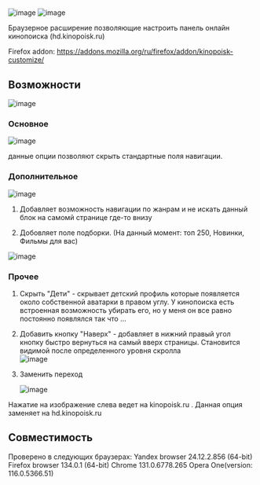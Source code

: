# 
![image](https://github.com/user-attachments/assets/c609294b-d8e9-4d4e-8008-78af7e389f11)
![image](https://github.com/user-attachments/assets/38d3e106-8952-4261-b0e8-7e051f01a2cf)

Браузерное расширение позволяющие настроить панель онлайн кинопоиска (hd.kinopoisk.ru)

Firefox addon: https://addons.mozilla.org/ru/firefox/addon/kinopoisk-customize/  

## Возможности

![image](https://github.com/user-attachments/assets/84e9ce11-b166-44af-8561-a24f2fce10ba)


### Основное 

![image](https://github.com/user-attachments/assets/45739d6a-ccc0-4b9d-a572-946830a8e2fa)

данные опции позволяют скрыть стандартные поля навигации.


### Дополнительное 

![image](https://github.com/user-attachments/assets/2212b929-0ccb-4e9d-b15d-0c8913a4af33)

1. Добавляет возможность навигации по жанрам и не искать данный блок на самомй странице где-то внизу

2. Добовляет поле подборки. (На данный момент: топ 250, Новинки, Фильмы для вас)

![image](https://github.com/user-attachments/assets/8d1aedb6-741c-4c30-a5e8-de9aa9f337d3)


### Прочее 

1. Скрыть "Дети" - скрывает детский профиль которые появляется около собственной аватарки в правом углу.
У кинопоиска есть встроенная возможность убирать его, но у меня он все равно постоянно появлялся так что ...

2.  Добавить кнопку "Наверх" - добавляет в нижний правый угол кнопку быстро вернуться на самый вверх страницы. Становится видимой после определенного уровня скролла <br>  ![image](https://github.com/user-attachments/assets/3c1cf0ee-3f19-49c5-b58d-e9462c83866b)

3. Заменить переход  

   ![image](https://github.com/user-attachments/assets/c14ade46-f1b1-4a10-ad76-55830dee1ef2)

  Нажатие на изображение слева ведет на kinopoisk.ru . Данная опция заменяет на hd.kinopoisk.ru 

## Совместимость
Проверено в следующих браузерах:
Yandex browser 24.12.2.856 (64-bit)
Firefox browser 134.0.1 (64-bit)
Chrome 131.0.6778.265 
Opera One(version: 116.0.5366.51)

